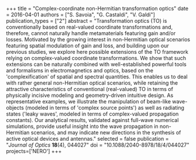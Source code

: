 +++
title = "Complex-coordinate non-Hermitian transformation optics"
date = 2016-04-01
authors = ["S. Savoia", "G. Castaldi", "V. Galdi"]
publication_types = ["2"]
abstract = "Transformation optics (TO) is conventionally based on real-valued coordinate transformations and, therefore, cannot naturally handle metamaterials featuring gain and/or losses. Motivated by the growing interest in non-Hermitian optical scenarios featuring spatial modulation of gain and loss, and building upon our previous studies, we explore here possible extensions of the TO framework relying on complex-valued coordinate transformations. We show that such extensions can be naturally combined with well-established powerful tools and formalisms in electromagnetics and optics, based on the 'complexification' of spatial and spectral quantities. This enables us to deal with rather general non-Hermitian optical scenarios, while retaining the attractive characteristics of conventional (real-valued) TO in terms of physically incisive modeling and geometry-driven intuitive design. As representative examples, we illustrate the manipulation of beam-like wave-objects (modeled in terms of 'complex source points') as well as radiating states ('leaky waves', modeled in terms of complex-valued propagation constants). Our analytical results, validated against full-wave numerical simulations, provide useful insight into the wave propagation in non-Hermitian scenarios, and may indicate new directions in the synthesis of active optical devices and antennas."
selected = false
publication = "*Journal of Optics* **18**(4), 044027"
doi = "10.1088/2040-8978/18/4/044027"
projects=['NERO']
+++
